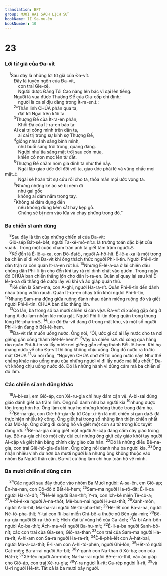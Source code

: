 ```yaml
---
translation: BPT
group: MƯƠI HAI SÁCH LỊCH SỬ
bookName: II Sa-mu-ên 
bookNumber: 10
---
```


<div class="title"><h1>23</h1><h3>Lời từ giã của Đa-vít</h3></div>
<span class="verse 2sa_23_1"> <sup>1</sup>Sau đây là những lời từ giã của Đa-vít.<br/>  Đây là tuyên ngôn của Đa-vít,<br/>   con trai Gie-xê.<br/>   Người được Đấng Tối Cao nâng lên bậc vĩ đại lên tiếng.<br/>  Người là vua được Thượng Đế của Gia-cốp chỉ định;<br/>   người là ca sĩ dịu dàng trong Ít-ra-en<a data-toggle="tooltip" data-placement="bottom" title="Hay “bài ca hay nhất của Ít-ra-en.”">⚓</a>:<br/></span>
<span class="verse 2sa_23_2">  <sup>2</sup>“Thần linh CHÚA phán qua ta,<br/>   đặt lời Ngài trên lưỡi ta.<br/></span>
<span class="verse 2sa_23_3">  <sup>3</sup>Thượng Đế của Ít-ra-en phán;<br/>   Khối Đá của Ít-ra-en bảo ta:<br/>  Ai cai trị công minh trên dân ta,<br/>   ai cai trị trong sự kính sợ Thượng Đế,<br/></span>
<span class="verse 2sa_23_4">  <sup>4</sup>giống như ánh sáng bình minh,<br/>   như buổi sáng trời trong, quang đãng.<br/>   Người như tia sáng mặt trời sau cơn mưa,<br/>   khiến cỏ non mọc lên từ đất.<br/></span>
<span class="verse 2sa_23_5">  <sup>5</sup>Thượng Đế chăm nom gia đình ta như thế nầy.<br/>   Ngài lập giao ước đời đời với ta, giao ước phải lẽ và vững chắc mọi mặt.<a data-toggle="tooltip" data-placement="bottom" title="Hay “Có phải Ngài làm cho gia đình tôi vững chắc không?”">⚓</a><br/>   Ngài sẽ hoàn tất sự cứu rỗi cho ta, thỏa mãn mọi ước vọng ta.<br/></span>
<span class="verse 2sa_23_6">  <sup>6</sup>Nhưng những kẻ ác sẽ bị ném đi<br/>   như gai gốc<br/>   không ai dám nắm trong tay.<br/></span>
<span class="verse 2sa_23_7">  <sup>7</sup>Không ai đám đụng đến<br/>   nếu không dùng kềm sắt hay kẹp gỗ.<br/>   Chúng sẽ bị ném vào lửa và cháy phừng trong đó.”<br/></span>
<div class="title"><h3>Ba chiến sĩ anh dũng</h3></div>
<span class="verse 2sa_23_8"> <sup>8</sup>Sau đây là tên của những chiến sĩ của Đa-vít:<br/> Giô-sép Bát-sê-bết, người Ta-kê-mô-nít<a data-toggle="tooltip" data-placement="bottom" title="Hay “Gia-hô-bim người Hạc-mô-nít.” Xem thêm I Sử 11:11.">⚓</a> là trưởng toán đặc biệt của vua<a data-toggle="tooltip" data-placement="bottom" title="Một toán binh sĩ đặc biệt gồm ba người để thi hành những nhiệm vụ đặc biệt mà vua giao phó.">⚓</a>. Trong một cuộc chạm trán anh ta giết tám trăm người.<a data-toggle="tooltip" data-placement="bottom" title="Bản Hê-bơ-rơ ở chỗ nầy không rõ nghĩa. Câu nầy được dịch theo I Sử 11:11 và bản cổ Hi-lạp.">⚓</a><br/></span>
<span class="verse 2sa_23_9"> <sup>9</sup>Kế đến là Ê-lê-a-xa, con Đô-đai<a data-toggle="tooltip" data-placement="bottom" title="Hay “Ê-lê-a-xa, bà con của anh ta.”">⚓</a>, người A-hô-hít. Ê-lê-a-xa là một trong ba chiến sĩ đi với Đa-vít khi ông thách thức người Phi-li-tin. Người Phi-li-tin dàn trận ra còn quân Ít-ra-en rút lui.</span>
<span class="verse 2sa_23_10"><sup>10</sup>Nhưng Ê-lê-a-xa ở lại chiến đấu chống dân Phi-li-tin cho đến khi tay rã rời dính chặt vào gươm. Trong ngày đó CHÚA ban chiến thắng lớn cho dân Ít-ra-en. Quân sĩ quay lại sau khi Ê-lê-a-xa đã thắng để cướp lấy vũ khí và áo giáp quân thù.<br/></span>
<span class="verse 2sa_23_11"> <sup>11</sup>Kế đến là Sam-ma, con A-ghi, người Ha-ra-rít. Quân Phi-li-tin đến đánh nhau trong vườn rau<a data-toggle="tooltip" data-placement="bottom" title="Hay “vườn đậu.”">⚓</a>. Quân Ít-ra-en chạy trốn khỏi người Phi-li-tin,</span>
<span class="verse 2sa_23_12"><sup>12</sup>Nhưng Sam-ma đứng giữa ruộng đánh nhau dành miếng ruộng đó và giết người Phi-li-tin. CHÚA ban đắc thắng lớn.<br/></span>
<span class="verse 2sa_23_13"> <sup>13</sup>Có lần, ba trong số ba mươi chiến sĩ cận vệ<a data-toggle="tooltip" data-placement="bottom" title="Hay “lực lượng đặc biệt của vua.” Đây là những người thuộc toán chiến sĩ anh dũng của Đa-vít. Xem câu 23, 24.">⚓</a> Đa-vít đi xuống gặp ông ở hang A-đu-lam nhằm lúc mùa gặt. Người Phi-li-tin đóng quân trong thung lũng Rê-pha-im<a data-toggle="tooltip" data-placement="bottom" title="Bản Hê-bơ-rơ hơi khó hiểu ở chỗ nầy. Xem I Sử 11:15.">⚓</a>.</span>
<span class="verse 2sa_23_14"><sup>14</sup>Lúc đó Đa-vít đang ở trong mật khu, và một số người Phi-li-tin đang ở Bết-lê-hem.<br/></span>
<span class="verse 2sa_23_15"> <sup>15</sup>Đa-vít rất muốn uống nước. Ông nói, “Ôi, ước gì có ai lấy nước cho ta nơi giếng gần cổng thành Bết-lê-hem!”</span>
<span class="verse 2sa_23_16"><sup>16</sup>Vậy ba chiến sĩ<a data-toggle="tooltip" data-placement="bottom" title="Đây là ba chiến sĩ gan dạ nhất của Đa-vít. Xem câu 18, 22.">⚓</a> đó xông qua hàng rào quân Phi-li-tin và lấy nước nơi giếng gần cổng thành Bết-lê-hem. Khi họ mang nước về cho Đa-vít thì ông không chịu uống. Ông đổ nước ra trước mặt CHÚA</span>
<span class="verse 2sa_23_17"><sup>17</sup>và nói rằng, “Nguyện CHÚA chớ để tôi uống nước nầy! Như thế chẳng khác nào uống máu của những người vì đi lấy nước mà liều chết!” Đa-vít không chịu uống nước đó. Đó là những hành vi dũng cảm mà ba chiến sĩ đó làm.<br/></span>
<div class="title"><h3>Các chiến sĩ anh dũng khác</h3></div>
<span class="verse 2sa_23_18"> <sup>18</sup>A-bi-sai, em Giô-áp, con Xê-ru-gia chỉ huy đám cận vệ. A-bi-sai dùng giáo đánh giết ba trăm lính. Ông nổi danh như ba người kia</span>
<span class="verse 2sa_23_19"><sup>19</sup>nhưng được tôn trọng hơn họ. Ông làm chỉ huy họ nhưng không thuộc trong đám họ.<br/></span>
<span class="verse 2sa_23_20"> <sup>20</sup>Bê-na-gia, con Giê-hô-gia-đa từ Cáp-xi-ên là một chiến sĩ gan dạ<a data-toggle="tooltip" data-placement="bottom" title="Nghĩa là ông thuộc vào hàng chiến sĩ sẵn sàng bảo vệ dân tộc trong chiến tranh.">⚓</a> đã thực hiện nhiều kỳ công. Ông giết hai trong số những lính thiện chiến nhất của Mô-áp. Ông cũng đi xuống hố và giết một con sư tử trong lúc tuyết đang rơi.</span>
<span class="verse 2sa_23_21"><sup>21</sup>Bê-na-gia cũng giết một người Ai-cập đang cầm cây giáo trong tay. Bê-na-gia chỉ có một cây dùi cui nhưng ông giựt cây giáo khỏi tay người Ai-cập và giết hắn bằng chính cây giáo của hắn.</span>
<span class="verse 2sa_23_22"><sup>22</sup>Đó là những điều Bê-na-gia, con trai Giê-hô-gia-đa làm. Ông cũng nổi danh như ba người kia.</span>
<span class="verse 2sa_23_23"><sup>23</sup>Ông nhận nhiều vinh dự hơn ba mươi người kia nhưng ông không thuộc vào nhóm Ba Người thân cận. Đa-vít cử ông làm chỉ huy toán hộ vệ mình.<br/></span>
<div class="title"><h3>Ba mươi chiến sĩ dũng cảm</h3></div>
<span class="verse 2sa_23_24"> <sup>24</sup>Các người sau đây thuộc vào nhóm Ba Mươi người: A-sa-ên, em Giô-áp; Ên-ha-nan, con Đô-đô ở Bết-lê-hem;</span>
<span class="verse 2sa_23_25"><sup>25</sup>Sam-ma người Ha-rô-đít; Ê-li-ca người Ha-rô-đít;</span>
<span class="verse 2sa_23_26"><sup>26</sup>Hê-lê người Ban-thít; Y-ra, con Ích-kê miền Tê-cô-a;</span>
<span class="verse 2sa_23_27"><sup>27</sup>A-bi-ê-xe người A-na-thốt; Mê-bun-nai người Hu-sa-thít;</span>
<span class="verse 2sa_23_28"><sup>28</sup>Xanh-môn, người A-lô-hít; Ma-ha-rai người Nê-tô-pha-thít;</span>
<span class="verse 2sa_23_29"><sup>29</sup>Hê-lết con Ba-a-na, người Nê-tô-pha-thít; Y-tai con Ri-bai miền Ghi-bê-a thuộc xứ Bên-gia-min;</span>
<span class="verse 2sa_23_30"><sup>30</sup>Bê-na-gia người Bi-ra-thô-nít; Hích-đai từ vùng hố của Ga-ách;</span>
<span class="verse 2sa_23_31"><sup>31</sup>A-bi Anh-bôn người Ác-ba-thít; Ách-ma-vết người Ba-hu-mít;</span>
<span class="verse 2sa_23_32"><sup>32</sup>Ê-li-a-ba người Sanh-bô-nít; các con trai của Gia-sen; Giô-na-than</span>
<span class="verse 2sa_23_33"><sup>33</sup>con trai của Sam-ma người Ha-ra-rít; A-hi-am con Sa-ra người Ha-ra-rít;</span>
<span class="verse 2sa_23_34"><sup>34</sup>Ê-li-phê-lết con A-hát-bai, người Ma-a-ca-thít; Ê-li-am con A-hi-tô-phên, người Ghi-lôn;</span>
<span class="verse 2sa_23_35"><sup>35</sup>Hết-rô người Cạt-mên; Ba-a-rai người Ạc-bít;</span>
<span class="verse 2sa_23_36"><sup>36</sup>Y-ganh con Na-than ở Xô-ba; con của Hát-ri;</span>
<span class="verse 2sa_23_37"><sup>37</sup>Xê-léc người Am-môn; Na-ha-rai người Bê-e-rô-thít, vác áo giáp cho Giô-áp, con trai Xê-ru-gia;</span>
<span class="verse 2sa_23_38"><sup>38</sup>Y-ra người Ít-rít; Ga-rép người Ít-rít,</span>
<span class="verse 2sa_23_39"><sup>39</sup>và U-ri người Hê-tít. Tất cả là ba mươi bảy người.<br/></span>
